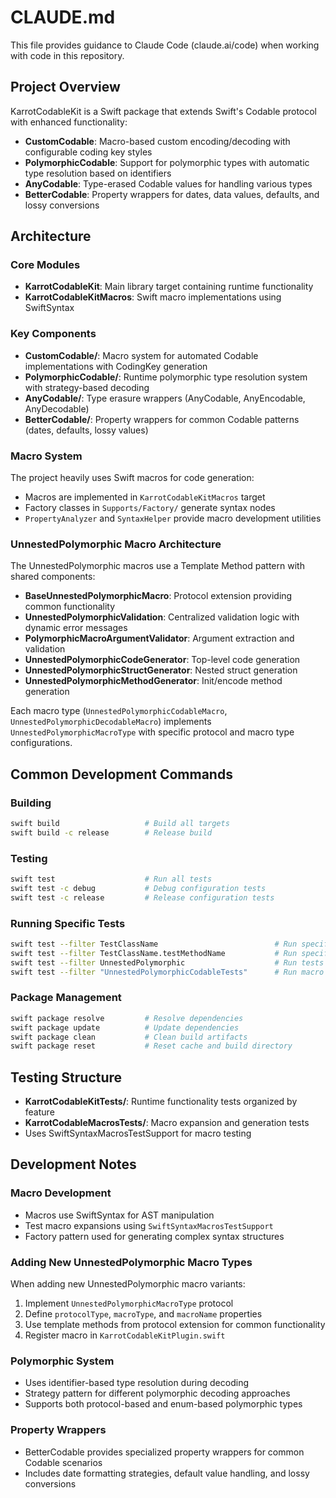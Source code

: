 # CLAUDE.md

This file provides guidance to Claude Code (claude.ai/code) when working with code in this repository.

## Project Overview

KarrotCodableKit is a Swift package that extends Swift's Codable protocol with enhanced functionality:

- **CustomCodable**: Macro-based custom encoding/decoding with configurable coding key styles
- **PolymorphicCodable**: Support for polymorphic types with automatic type resolution based on identifiers
- **AnyCodable**: Type-erased Codable values for handling various types
- **BetterCodable**: Property wrappers for dates, data values, defaults, and lossy conversions

## Architecture

### Core Modules
- **KarrotCodableKit**: Main library target containing runtime functionality
- **KarrotCodableKitMacros**: Swift macro implementations using SwiftSyntax

### Key Components
- **CustomCodable/**: Macro system for automated Codable implementations with CodingKey generation
- **PolymorphicCodable/**: Runtime polymorphic type resolution system with strategy-based decoding
- **AnyCodable/**: Type erasure wrappers (AnyCodable, AnyEncodable, AnyDecodable)
- **BetterCodable/**: Property wrappers for common Codable patterns (dates, defaults, lossy values)

### Macro System
The project heavily uses Swift macros for code generation:
- Macros are implemented in `KarrotCodableKitMacros` target
- Factory classes in `Supports/Factory/` generate syntax nodes
- `PropertyAnalyzer` and `SyntaxHelper` provide macro development utilities

### UnnestedPolymorphic Macro Architecture
The UnnestedPolymorphic macros use a Template Method pattern with shared components:
- **BaseUnnestedPolymorphicMacro**: Protocol extension providing common functionality
- **UnnestedPolymorphicValidation**: Centralized validation logic with dynamic error messages
- **PolymorphicMacroArgumentValidator**: Argument extraction and validation
- **UnnestedPolymorphicCodeGenerator**: Top-level code generation
- **UnnestedPolymorphicStructGenerator**: Nested struct generation
- **UnnestedPolymorphicMethodGenerator**: Init/encode method generation

Each macro type (`UnnestedPolymorphicCodableMacro`, `UnnestedPolymorphicDecodableMacro`) implements `UnnestedPolymorphicMacroType` with specific protocol and macro type configurations.

## Common Development Commands

### Building
```bash
swift build                   # Build all targets
swift build -c release        # Release build
```

### Testing
```bash
swift test                    # Run all tests
swift test -c debug           # Debug configuration tests
swift test -c release         # Release configuration tests
```

### Running Specific Tests
```bash
swift test --filter TestClassName                          # Run specific test class
swift test --filter TestClassName.testMethodName           # Run specific test method
swift test --filter UnnestedPolymorphic                    # Run tests matching pattern
swift test --filter "UnnestedPolymorphicCodableTests"      # Run macro expansion tests
```

### Package Management
```bash
swift package resolve         # Resolve dependencies
swift package update          # Update dependencies
swift package clean           # Clean build artifacts
swift package reset           # Reset cache and build directory
```

## Testing Structure

- **KarrotCodableKitTests/**: Runtime functionality tests organized by feature
- **KarrotCodableMacrosTests/**: Macro expansion and generation tests
- Uses SwiftSyntaxMacrosTestSupport for macro testing

## Development Notes

### Macro Development
- Macros use SwiftSyntax for AST manipulation
- Test macro expansions using `SwiftSyntaxMacrosTestSupport`
- Factory pattern used for generating complex syntax structures

### Adding New UnnestedPolymorphic Macro Types
When adding new UnnestedPolymorphic macro variants:
1. Implement `UnnestedPolymorphicMacroType` protocol
2. Define `protocolType`, `macroType`, and `macroName` properties
3. Use template methods from protocol extension for common functionality
4. Register macro in `KarrotCodableKitPlugin.swift`

### Polymorphic System
- Uses identifier-based type resolution during decoding
- Strategy pattern for different polymorphic decoding approaches
- Supports both protocol-based and enum-based polymorphic types

### Property Wrappers
- BetterCodable provides specialized property wrappers for common Codable scenarios
- Includes date formatting strategies, default value handling, and lossy conversions